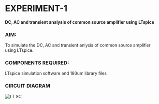# EXPERIMENT-1
#### DC, AC and transient analysis of common source amplifier using LTspice

### AIM: 

To simulate the DC, AC and transient anlysis of common source amplifier using LTspice.

### COMPONENTS REQUIRED:

LTspice simulation software and 180um library files

### CIRCUIT DIAGRAM

![LT SC](https://github.com/user-attachments/assets/b7fcf9cd-cf47-4cff-a80a-93426c82dcda)
